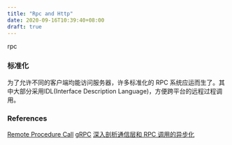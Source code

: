 ```yaml
---
title: "Rpc and Http"
date: 2020-09-16T10:39:40+08:00
draft: true
---
```


rpc

### 标准化
为了允许不同的客户端均能访问服务器，许多标准化的 RPC 系统应运而生了。其中大部分采用IDL(Interface Description Language)，方便跨平台的远程过程调用。

### References

[Remote Procedure Call](/pages/remote-procedure-call)
[gRPC](https://en.wikipedia.org/wiki/GRPC)
[深入剖析通信层和 RPC 调用的异步化](https://juejin.im/post/6844903761794564104)